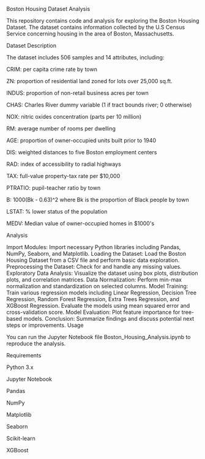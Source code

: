 Boston Housing Dataset Analysis

This repository contains code and analysis for exploring the Boston Housing Dataset. The dataset contains information collected by the U.S Census Service concerning housing in the area of Boston, Massachusetts.




Dataset Description

The dataset includes 506 samples and 14 attributes, including:

CRIM: per capita crime rate by town

ZN: proportion of residential land zoned for lots over 25,000 sq.ft.

INDUS: proportion of non-retail business acres per town

CHAS: Charles River dummy variable (1 if tract bounds river; 0 otherwise)

NOX: nitric oxides concentration (parts per 10 million)

RM: average number of rooms per dwelling

AGE: proportion of owner-occupied units built prior to 1940

DIS: weighted distances to five Boston employment centers

RAD: index of accessibility to radial highways

TAX: full-value property-tax rate per $10,000

PTRATIO: pupil-teacher ratio by town

B: 1000(Bk - 0.63)^2 where Bk is the proportion of Black people by town

LSTAT: % lower status of the population

MEDV: Median value of owner-occupied homes in $1000's
 


Analysis

Import Modules: Import necessary Python libraries including Pandas, NumPy, Seaborn, and Matplotlib.
Loading the Dataset: Load the Boston Housing Dataset from a CSV file and perform basic data exploration.
Preprocessing the Dataset: Check for and handle any missing values.
Exploratory Data Analysis: Visualize the dataset using box plots, distribution plots, and correlation matrices.
Data Normalization: Perform min-max normalization and standardization on selected columns.
Model Training: Train various regression models including Linear Regression, Decision Tree Regression, Random Forest Regression, Extra Trees Regression, and XGBoost Regression. Evaluate the models using mean squared error and cross-validation score.
Model Evaluation: Plot feature importance for tree-based models.
Conclusion: Summarize findings and discuss potential next steps or improvements.
Usage

You can run the Jupyter Notebook file Boston_Housing_Analysis.ipynb to reproduce the analysis.

Requirements

Python 3.x

Jupyter Notebook

Pandas

NumPy

Matplotlib

Seaborn

Scikit-learn

XGBoost

